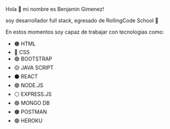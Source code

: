 Hola 👋 mi nombre es Benjamin Gimenez!

soy desarrollador full stack, egresado de RollingCode School 🚀


En estos momentos soy capaz de trabajar con tecnologias como:

- 🟠 HTML
- 🔵 CSS
- 🟣 BOOTSTRAP
- 🟡 JAVA SCRIPT
- ⚫ REACT 
- 🟢 NODE.JS
- ⚪ EXPRESS.JS
- 🟢 MONGO DB
- 🟠 POSTMAN
- 🟣 HEROKU

